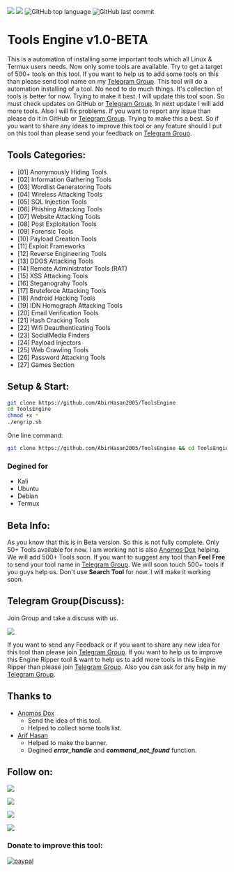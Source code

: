 <a href="https://github.com/AbirHasan2005?tab=following"><img src="https://img.shields.io/github/followers/AbirHasan2005?style=social"></a>   <a href="https://github.com/AbirHasan2005/ToolsEngine/network/members"><img src="https://img.shields.io/github/forks/AbirHasan2005/ToolsEngine?style=social"></a>   ![GitHub top language](https://img.shields.io/github/languages/top/AbirHasan2005/ToolsEngine)   ![GitHub last commit](https://img.shields.io/github/last-commit/AbirHasan2005/ToolsEngine)

# Tools Engine v1.0-BETA

This is a automation of installing some important tools which all Linux & Termux users needs. Now only some tools are available. Try to get a target of 500+ tools on this tool. If you want to help us to add some tools on this than please send tool name on my [Telegram Group](http://t.me/linux_repo). This tool will do a automation installing of a tool. No need to do much things. It's collection of tools is better for now. Trying to make it best. I will update this tool soon. So must check updates on GitHub or [Telegram Group](http://t.me/linux_repo). In next update I will add more tools. Also I will fix problems. If you want to report any issue than please do it in GitHub or [Telegram Group](http://t.me/linux_repo). Trying to make this a best. So if you want to share any ideas to improve this tool or any feature should I put on this tool than please send your feedback on [Telegram Group](http://t.me/linux_repo).


## Tools Categories:
- [01] Anonymously Hiding Tools
- [02] Information Gathering Tools
- [03] Wordlist Generatoring Tools
- [04] Wireless Attacking Tools
- [05] SQL Injection Tools
- [06] Phishing Attacking Tools
- [07] Website Attacking Tools
- [08] Post Exploitation Tools
- [09] Forensic Tools
- [10] Payload Creation Tools
- [11] Exploit Frameworks
- [12] Reverse Engineering Tools
- [13] DDOS Attacking Tools
- [14] Remote Administrator Tools (RAT)
- [15] XSS Attacking Tools
- [16] Steganograhy Tools
- [17] Bruteforce Attacking Tools
- [18] Android Hacking Tools
- [19] IDN Homograph Attacking Tools
- [20] Email Verification Tools
- [21] Hash Cracking Tools
- [22] Wifi Deauthenticating Tools
- [23] SocialMedia Finders
- [24] Payload Injectors
- [25] Web Crawling Tools
- [26] Password Attacking Tools
- [27] Games Section


## Setup & Start:
```bash
git clone https://github.com/AbirHasan2005/ToolsEngine
cd ToolsEngine
chmod +x *
./engrip.sh
```

One line command:
```bash
git clone https://github.com/AbirHasan2005/ToolsEngine && cd ToolsEngine && chmod +x * && ./engrip.sh
```


### Degined for
- Kali
- Ubuntu
- Debian
- Termux


## Beta Info:
As you know that this is in Beta version. So this is not fully complete. Only 50+ Tools available for now. I am working not is also [Anomos Dox](https://github.com/palahsu) helping. We will add 500+ Tools soon. If you want to suggest any tool than **Feel Free** to send your tool name in [Telegram Group](http://t.me/linux_repo). We will soon touch 500+ tools if you guys help us. Don't use **Search Tool** for now. I will make it working soon.


## Telegram Group(Discuss):
Join Group and take a discuss with us.

<a href="https://t.me/linux_repo"><img src="https://img.shields.io/badge/Telegram-Join%20Telegram%20Group-blue.svg?logo=telegram"></a>

If you want to send any Feedback or if you want to share any new idea for this tool than please join [Telegram Group](http://t.me/linux_repo). If you want to help us to improve this Engine Ripper tool & want to help us to add more tools in this Engine Ripper than please join [Telegram Group](http://t.me/linux_repo). Also you can ask for any help in my [Telegram Group](http://t.me/linux_repo).


## Thanks to
- [Anomos Dox](https://github.com/palahsu)
	- Send the idea of this tool.
	- Helped to collect some tools list.
- [Arif Hasan](http://t.me/bash_lover)
	- Helped to make the banner.
	- Degined ***error_handle*** and ***command_not_found*** function.


## Follow on:
<p align="left">
<a href="https://github.com/AbirHasan2005"><img src="https://img.shields.io/badge/GitHub-Follow%20on%20GitHub-inactive.svg?logo=github"></a>
</p>
<p align="left">
<a href="https://twitter.com/AbirHasan2005"><img src="https://img.shields.io/badge/Twitter-Follow%20on%20Twitter-informational.svg?logo=twitter"></a>
</p>
<p align="left">
<a href="https://facebook.com/AbirHasan2005"><img src="https://img.shields.io/badge/Facebook-Follow%20on%20Facebook-blue.svg?logo=facebook"></a>
</p>
<p align="left">
<a href="https://instagram.com/AbirHasan2005"><img src="https://img.shields.io/badge/Instagram-Follow%20on%20Instagram-important.svg?logo=instagram"></a>
</p>


### Donate to improve this tool:
[![paypal](https://www.paypalobjects.com/en_US/i/btn/btn_donateCC_LG.gif)](https://paypal.me/AbirHasan2005)
